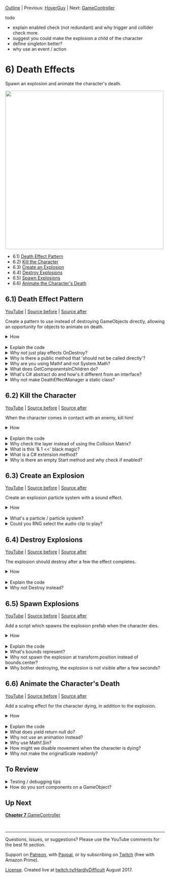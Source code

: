[Outline](README.md) | Previous: [HoverGuy](C5.md) | Next: [GameController](C7.md)

todo 

- explain enabled check (not redundant) and why trigger and collider check more.
- suggest you could make the explosion a child of the character
- define singleton better?
- why use an event / action

# 6) Death Effects

Spawn an explosion and animate the character's death.

<img src=https://i.imgur.com/TBnkIme.gif width=500px>

 - 6.1) [Death Effect Pattern](#61-death-effect-pattern)
 - 6.2) [Kill the Character](#62-kill-the-character)
 - 6.3) [Create an Explosion](#63-create-an-explosion)
 - 6.4) [Destroy Explosions](#64-destroy-explosions)
 - 6.5) [Spawn Explosions](#65-spawn-explosions)
 - 6.6) [Animate the Character's Death](#66-animate-the-characters-death)

## 6.1) Death Effect Pattern

[YouTube]() | [Source before](https://github.com/hardlydifficult/2DUnityTutorial/archive/5_4_Fade.zip) | [Source after](https://github.com/hardlydifficult/2DUnityTutorial/archive/6_1_Pattern.zip)

Create a pattern to use instead of destroying GameObjects directly, allowing an opportunity for objects to animate on death.

<details><summary>How</summary>

**Create DeathEffect**:

 - Create script Code/Death/**[DeathEffect](https://github.com/hardlydifficult/2DUnityTutorial/blob/6_1_Pattern/Assets/Code/Death/DeathEffect.cs)**:

```csharp
using UnityEngine;

[RequireComponent(typeof(DeathEffectManager))]
public abstract class DeathEffect : MonoBehaviour
{
  public abstract float PlayDeathEffects();
}
```

Note there will be a compile error until we add DeathEffectManager.

<br>**Create DeathEffectManager**:

 - Create script Code/Death/**[DeathEffectManager](https://github.com/hardlydifficult/2DUnityTutorial/blob/6_1_Pattern/Assets/Code/Death/DeathEffectManager.cs)**:

```csharp
using UnityEngine;

public class DeathEffectManager : MonoBehaviour
{
  bool isInProcessOfDying;

  public static void PlayDeathEffectsThenDestroy(
    GameObject gameObjectToDestroy)
  {
    DeathEffectManager deathEffectManager
      = gameObjectToDestroy.GetComponent<DeathEffectManager>();

    if(deathEffectManager == null)
    {
      Destroy(gameObjectToDestroy);
      return;
    }

    deathEffectManager.PlayDeathEffectsThenDestroy();
  }

  void PlayDeathEffectsThenDestroy()
  {
    if(isInProcessOfDying)
    {
      return;
    }
    isInProcessOfDying = true;

    DeathEffect[] deathEffectList
      = gameObject.GetComponentsInChildren<DeathEffect>();

    float maxTimeTillDestroy = 0;
    for(int i = 0; i < deathEffectList.Length; i++)
    {
      DeathEffect deathEffect = deathEffectList[i];
      float timeTillDestroy = deathEffect.PlayDeathEffects();
      maxTimeTillDestroy = Mathf.Max(
        maxTimeTillDestroy,
        timeTillDestroy);
    }

    Destroy(gameObject, maxTimeTillDestroy);
  }
}
```

Note that there is nothing to test yet.

<hr></details><br>
<details><summary>Explain the code</summary>

**DeathEffect**:

'using' clauses at the top of a file brings APIs into scope. Used for:

 - UnityEngine.RequireComponentAttribute
 - UnityEngine.MonoBehaviour

```csharp
using UnityEngine;
```

This is a Unity-specific attribute which informs the editor that this script requires a DeathEffectManager component on the GameObject.

```csharp
[RequireComponent(typeof(DeathEffectManager))]
```

We inherit from MonoBehaviour, which allows this script to be added as a component on a GameObject. 

DeathEffect is abstract, meaning only classes which inherit from this may be added as a component to the GameObject.  Those classes also inherit all the behavior that MonoBehaviour provides.

public is optional here. Used for consistency.

```csharp
public abstract class DeathEffect : MonoBehaviour
{
```

This is a method which must be implemented by classes which inherit from DeathEffect.  Called by the DeathEffectManager when the entity dies and should not be called directly.

```csharp
  public abstract float PlayDeathEffects();
}
```

<br>**DeathEffectManager**:

'using' clauses at the top of a file brings APIs into scope. Used for:

 - UnityEngine.GameObject
 - UnityEngine.Mathf
 - UnityEngine.MonoBehaviour

```csharp
using UnityEngine;
```

We inherit from MonoBehaviour, which allows this script to be added as a component on a GameObject. 

public is optional here. Used for consistency.

```csharp
public class DeathEffectManager : MonoBehaviour
{
```

This is a bool which indicates if death effects have already begun for this GameObject.

```csharp
  bool isInProcessOfDying;
```

This is a method for other components to call in order to kill a GameObject, which may or may not have DeathEffects.

It is public static so that another component can call this method without first getting a reference to the DeathEffectManager component.  This allows us to add logic to fallback to destroy when the GameObject does not have any death effects. 

```csharp
  public static void PlayDeathEffectsThenDestroy(
    GameObject gameObjectToDestroy)
  {
```

Here we get a reference to the DeathEffectManager component on this object, if there is one.

```csharp
    DeathEffectManager deathEffectManager
      = gameObjectToDestroy.GetComponent<DeathEffectManager>();
```

Check if there is no DeathEffectManager on this GameObject

```csharp
    if(deathEffectManager == null)
    {
```

This destroys the GameObject immediately.

```csharp
      Destroy(gameObjectToDestroy);
```

There is nothing more to do,  return so that the logic below is not executed.

You could use an else condition around the rest of the method instead.  I often prefer this 'fail fast' approach, but it is a style decision.

```csharp
      return;
    }
```

This will initiate death effects on this GameObject.

```csharp
    deathEffectManager.PlayDeathEffectsThenDestroy();
  }
```

This is a helper method to be called by the static method above when it should play its death effects and then destroy.

```csharp
  void PlayDeathEffectsThenDestroy()
  {
```

If we are already playing death effects, then return - there is nothing to do.  This prevents effects from doubling up (e.g. only spawn one explosion).

```csharp
    if(isInProcessOfDying)
    {
      return;
    }
```

Here we set isInProcessOfDying to true so that any future calls to play death effects on this GameObject don't cause the effects to double up.

```csharp
    isInProcessOfDying = true;
```

Here we get an array of each of the death effects on this GameObject.  There may be 0 or more (however if 0, the GameObject did not need to have a DeathEffectManager component).

```csharp
    DeathEffect[] deathEffectList
      = gameObject.GetComponentsInChildren<DeathEffect>();
```

Each death effect will return a time to wait before destroying the GameObject.  maxTimeTillDestroy will track the max wait time, to be used when we call Destroy below.

```csharp
    float maxTimeTillDestroy = 0;
```

Here we loop over each of the death effects.  There may be 0 or more.

```csharp
    for(int i = 0; i < deathEffectList.Length; i++)
    {
```

This will start each death effect.  timeTillDestroy is how long this death effect needs to complete, before Destroy may be called.

```csharp
      DeathEffect deathEffect = deathEffectList[i];
      float timeTillDestroy = deathEffect.PlayDeathEffects();
```

Here we use max with the current maxTime and the time required for this effect to track the max across all effects.

```csharp
      maxTimeTillDestroy = Mathf.Max(
        maxTimeTillDestroy,
        timeTillDestroy);
    }
```

This will destroy the GameObject after maxTimeTillDestroy has elapsed.

```csharp
    Destroy(gameObject, maxTimeTillDestroy);
  }
}
```

</details>
<details><summary>Why not just play effects OnDestroy?</summary>

When an entity dies in the game, we call DeathEffectManager.PlayDeathEffectsThenDestroy instead of the usual Unity Destroy method.

This allows us to defer the actual Destroy call, and to spawn an explosion or play an animation on the sprite as it dies.  Also it allows us to differentiate between a request to immediately destroy a GameObject (e.g., for a scene change) vs a death that should maybe animate and spawn an explosion.

Additionally, OnDestroy is called anytime the object is destroyed but we only want the death effects to trigger in certain circumstances. For example, when we quit back to the main menu, we do not want explosions spawning for character being destroyed while closing level 1.

This pattern was selected because:

 - It gives us easy control over when DeathEffects should be considered, vs promptly destroying the object.
 - It gracefully falls back to Destroy when there are no DeathEffects to play.
 - It allows for several separate DeathEffects to be combined, creating a new kind of effect.

As always, there are probably a thousand different ways you could achieve similar results.

<hr></details>
<details><summary>Why is there a public method that 'should not be called directly'?</summary>

PlayDeathEffects() in the DeathEffect class has a public method with a comment saying it 'should not be called directly'.  So why is it public?

In order to support multiple DeathEffects and to be able to fallback gracefully when an object does not have one, we always start effects by calling the public static method in DeathEffectManager, PlayDeathEffectsThenDestroy.

Since DeathEffectManager is a class of its own, we would not be able to call a private or protected method in DeathEffect.

'internal' could be an option to consider, but typically when working in Unity you are working in a single project - therefore internal is effectively the same as public.

You might also consider using nested classes.  For simplicity in the tutorial, we're not using nested classes as they can be a bit confusing.  If you are familiar with this topic, briefly you could make DeathEffectsManager a class nested inside DeathEffect and then make PlayDeathEffects() private, and the rest pretty much works the same.

<hr></details>
<details><summary>Why are you using Mathf and not System.Math?</summary>

Unity offers the UnityEngine.Mathf class to try and make some things a little easier.  Basically it's the same APIs which are offered from the standard System.Math class (which is also still available to use if you prefer).  The main difference is all of the APIs in Mathf are focused on the float data type, where the System.Math class often prefers double.  Most of the data you interact with in Unity is float.

<hr></details>

<details><summary>What does GetComponentsInChildren do?</summary>

GetComponent returns a reference to the component (or script) which is the type specified or inherits from the type specified.

GetComponents returns an array with every matching component.

GetComponentInChildren returns one match, from this GameObject or one of its child GameObjects.

GetComponentsInChildren returns an array with every matching component from this GameObject and all of its children (and their children).

<hr></details>

<details><summary>What's C# abstract do and how's it different from an interface?</summary>

In C#, abstract refers to a class which is incomplete and may not be instantiated directly.  In order to create an object, a sub class inherits from the abstract class and you can then instantiate the sub class.

The sub class has access to everything created in the parent class, similar to if you had copy pasted everything from the parent into the child.

```csharp
public abstract class MyParentClass
{
  public int points;
}

public class MySubClass : MyParentClass
{
  public void PrintPoints()
  {
    print(points);
  }
}
```

An abstract class may include an abstract method when the parent knows a method should exist, but not how it should be implemented.

```csharp
public abstract class MyParentClass
{
  public int points;

  public abstract void PrintPoints();
}

public class MySubClass : MyParentClass
{
  public override void PrintPoints()
  {
    print(points);
  }
}
```

This allows you to create an API that works with all sub classes of the parent.

```csharp
public void Print(MyParentClass a)
{
  a.PrintPoints();
}
```

Methods may also be virtual, meaning the parent has an implementation but the child my optionally extend or replace it.


```csharp
public abstract class MyParentClass
{
  public int points;

  public virtual void PrintPoints()
  {
    print(points);
  }
}

public class MySubClass : MyParentClass
{
  public override void PrintPoints()
  {
    print("You have... ");
    base.PrintPoints();
  }
}
```

In C#, an interface is similar to an abstract class that has no data or non-abstract methods (including virtual).  Interfaces are a way of defining a common API for classes to leverage.  The name of an interface always starts with "I", by convention.

```csharp
public interface IMyInterface
{
  void PrintPoints();
}

public class MyClass : IMyInterface
{
  public int points;

  public void PrintPoints()
  {
    print(points);
  }
}
```

Other methods can leverage an interface without knowing the class that implemented the method like we did with the abstract class.

```csharp
public void Print(IMyInterface a)
{
  a.PrintPoints();
}
```

<hr></details>
<details><summary>Why not make DeathEffectManager a static class?</summary>

In order to ensure that we don't trigger death effects multiple times on the same GameObject, we have a bool, isInProcessOfDying, which stores if there is already a death in progress.  For example, if an enemy walks into the Character and dies, while the Character is animating he may bump into the enemy again.

To save isInProcessOfDying per GameObject, we store it in the DeathEffectManager component for that object.  Alternatively you could create a Dictionary or store this information in the DeathEffects themselves.

</details>

## 6.2) Kill the Character

[YouTube]() | [Source before](https://github.com/hardlydifficult/2DUnityTutorial/archive/6_1_Pattern.zip) | [Source after](https://github.com/hardlydifficult/2DUnityTutorial/archive/6_2_Kill.zip)

When the character comes in contact with an enemy, kill him!

<details><summary>How</summary>

**Create LayerMaskExtensions**:

 - Create script Code/Utils/**[LayerMaskExtensions](https://github.com/hardlydifficult/2DUnityTutorial/blob/6_2_Kill/Assets/Code/Utils/LayerMaskExtensions.cs)**:

```csharp
using UnityEngine;

public static class LayerMaskExtensions
{
  public static bool Includes(
    this LayerMask mask,
    int layer)
  {
    return (mask.value & (1 << layer)) > 0;
  }
}
```

<br>**Create KillOnContactWith**:

 - Create script Code/Death/**[KillOnContactWith](https://github.com/hardlydifficult/2DUnityTutorial/blob/6_2_Kill/Assets/Code/Death/KillOnContactWith.cs)**:

```csharp
using UnityEngine;

[RequireComponent(typeof(Collider2D))]
public class KillOnContactWith : MonoBehaviour
{
  [SerializeField]
  LayerMask layersToKill;

  protected void Start() { }

  protected void OnCollisionEnter2D(
    Collision2D collision)
  {
    TryToKill(collision.gameObject);
  }

  protected void OnTriggerEnter2D(
    Collider2D collision)
  {
    TryToKill(collision.gameObject);
  }

  void TryToKill(
    GameObject gameObjectWeHit) 
  { 
    if(enabled == false)
    {
      return;
    }
    
    if(layersToKill.Includes(gameObjectWeHit.layer))
    {
      DeathEffectManager.PlayDeathEffectsThenDestroy(
        gameObjectWeHit);
    }
  }
}
```

<br>**Configure Enemies**

 - Select the SpikeBall prefab in Assets/Prefabs:
    - Add **KillOnContactWith**:
      - Update 'Layers To Kill' to Character.
 - Repeat for the HoverGuy prefab.

<img src="https://i.imgur.com/FFA2vFj.png" width=300px />

<br>**Test**:

 - Come in contact with the HoverGuy, confirm the Character dies.
     - For now, to test again stop and hit play again.  We'll respawn the player later in the tutorial.
 - Repeat, coming in contact with the SpikeBall.

<hr></details><br>
<details><summary>Explain the code</summary>

**LayerMaskExtensions**:

'using' clauses at the top of a file brings APIs into scope. Used for:

 - UnityEngine.LayerMask

```csharp
using UnityEngine;
```

Extension methods must be in a public static class.  The name of this class is irrelevant as it's not used when calling an extension method.

```csharp
public static class LayerMaskExtensions
{
```

Extension methods must be public static.  This is an extension method for a LayerMask.  Given a layer, return true if the layer is included in the mask.

```csharp
  public static bool Includes(
    this LayerMask mask,
    int layer)
  {
```

This is the bit shifting operations required to determine if a layer is part of a LayerMask.

```csharp
    return (mask.value & (1 << layer)) > 0;
  }
}
```

<br>**KillOnContactWith**:

'using' clauses at the top of a file brings APIs into scope. Used for:

 - UnityEngine.Collider2D
 - UnityEngine.Collision2D
 - UnityEngine.GameObject
 - UnityEngine.LayerMask
 - UnityEngine.MonoBehaviour
 - UnityEngine.RequireComponentAttribute
 - UnityEngine.SerializeFieldAttribute

```csharp
using UnityEngine;
```

This is a Unity-specific attribute which informs the editor that this script requires a collider component on the GameObject.

```csharp
[RequireComponent(typeof(Collider2D))]
```

We inherit from MonoBehaviour, which allows this script to be added as a component on a GameObject.

public is optional here. Used for consistency.

```csharp
public class KillOnContactWith : MonoBehaviour
{
```

This is a Unity-specific attribute that exposes a field in the Inspector, allowing you to configure it for the object.

```csharp
  [SerializeField]
```

If the GameObject we come in contact with is one of the layers defined in this mask, it will be killed.  Set in the Inspector.

```csharp
  LayerMask layersToKill;
```

Start is a Unity event which is called once for a component, the first time it is enabled.

protected is optional here. Used for consistency.

This method does nothing, it's here so that enable/disable options appear in the Inspector.

```csharp
  protected void Start() { }
```

OnCollisionEnter2D is a Unity event which is called any time another collider comes in contact with a collider on this GameObject.

protected is optional here. Used for consistency.

```csharp
  protected void OnCollisionEnter2D(
    Collision2D collision)
  {
```

Call a helper method below to consider killing the GameObject we just collided with.

```csharp
    TryToKill(collision.gameObject);
  }

```

OnTriggerEnter2D is a Unity event which is called anytime another collider overlaps a collider on this GameObject and either, or both, collider is a 'Trigger'.

protected is optional here. Used for consistency.

```csharp
  protected void OnTriggerEnter2D(
    Collider2D collision)
  {
```

Call a helper method below to consider killing the GameObject we just overlapped.

```csharp
    TryToKill(collision.gameObject);
  }

```

This is a helper method to consider killing a GameObject we just came in contact with.

```csharp
  void TryToKill(
    GameObject gameObjectWeHit) 
  { 
```

If this component has been disabled, do not process the collision.

```csharp
    if(enabled == false)
    {
      return;
    }
```

This uses the LayerMaskExtensions to check if this GameObject's layer is part of the mask of layers to kill.

```csharp
    GameObject gameObjectWeHit = collision.gameObject;
    if(layersToKill.Includes(gameObjectWeHit.layer))
    {
```

Here we initiate death effects, if any, and then destroy the GameObject.

```csharp
      DeathEffectManager.PlayDeathEffectsThenDestroy(
        gameObjectWeHit);
    }
  }
}
```

</details>
<details><summary>Why check the layer instead of using the Collision Matrix?</summary>

Layers are defined per GameObject.  The GameObject we will be adding this script to, already have a layer defined to support other use cases.  This means that the KillOnContactWith component will get event calls for collisions with other objects such as the platforms.

In order to do this with a Collision Matrix, a child GameObject with its own Layer could be added to hold this component.

<hr></details>
<details><summary>What is this '& 1 <<' black magic?</summary>

Bitwise operations... which are beyond the scope of this tutorial.  More specifically, this is 'bitwise and' and 'bit shifting' if you would like to read more about this.  Here is a [Stackoverflow post on the topic](https://answers.unity3d.com/questions/8715/how-do-i-use-layermasks.html).

<hr></details>
<details><summary>What is a C# extension method?</summary>

TODO just shorthand for calling a public static method.

Extension methods are a way of adding additional methods to a class or struct you don't own.  In this example, Unity has a struct 'LayerMask'.  That struct does not offer an easy way to determine if a layer is part of that LayerMask.  Using extensions, we are able to create an 'Includes' method that then can be used as if Unity had written it for us.

This allows us to focus on intent and forget the gory details.  For example this statement:

```csharp
if((layersToKill.value & 1 << gameObjectWeJustHit.layer) > 0)
...
```

Can now be written like so, which should be easier for people to follow.

```csharp
if(layersToKill.Includes(gameObjectWeJustHit.layer))
...
```

<hr></details>
<details><summary>Why is there an empty Start method and why check if enabled?</summary>

We will need the ability to disable this component later in the tutorial.

A disabled component will not get called for events such as Update.  However it does still receive some calls while disabled, including OnTriggerEnter. This is why we check if enabled vs depending on Unity to do that for us.

Unity only allows you to use the enable / disable feature if it detects that there is a method in the script which would be impacted.  We added an empty Start method to get the enable / disable feature since Unity does not enable enable by checking 'if(enabled)' in code.

<hr></details>

## 6.3) Create an Explosion

[YouTube]() | [Source before](https://github.com/hardlydifficult/2DUnityTutorial/archive/6_2_Kill.zip) | [Source after](https://github.com/hardlydifficult/2DUnityTutorial/archive/6_3_Explosion.zip)

Create an explosion particle system with a sound effect.

<details><summary>How</summary>

**Create Particle System**:

 - Create an empty GameObject:
   - Name it "Explosion".
   - Add a **ParticleSystem**:
     - Set 'Renderer' Material: Default-Particle
     - Set 'Renderer' Max Particle Size: 1000

<img src="https://i.imgur.com/xkv8CJd.png" width=300px />

 - Back at the top of the Particle System component, set:
   - Looping: Off
   - Start Lifetime: 0.5
   - Start Size: 30

<img src="https://i.imgur.com/iVhLLNp.png" width=300px />

 - Update the Transform scale to about (.05, .05, .05)
 - Enable Color over Lifetime, and then:
   - Click the color to open the Gradient editor.
   - Click above the color bar, about 1/5th in from the left - creating a keyframe.
   - Click on the top left keyframe, change Alpha to 0.  Do the same for the top right.
   - Click on the bottom left keyframe, change the color to Hex 'FFF3DD'.

<img src="https://i.imgur.com/x7tYdUE.gif" width=300px />

 - Under 'Emission':
   - Rate over Time: 0
   - Click the '+' under 'Bursts' to create an entry, change
     - Min: 3
     - Max: 3

<img src="https://i.imgur.com/TPWUZjE.png" width=300px />

<br>**Add sound effect**:

 - Add **AudioSource** to the GameObject:
   - Select an AudioClip.  We are using **lowDown**.
     - Adjust the volume if needed.

<br>**Test**:

 - Select the Explosion and in the Scene click 'Stop' and then 'Simulate' to preview the particle system.
 - When you hit play, the Explosion should display.

<hr></details><br>
<details><summary>What's a particle / particle system?</summary>

A particle is a small 2D image managed by a particle system.  It's optimized to display a large number of similar particles at the same time, possible with different colors, sizes, etc.

A Particle System component animates a number of particles to create effects such as fluid, smoke, and fire. Read more about [Particle Systems from Unity](https://docs.unity3d.com/Manual/class-ParticleSystem.html).

Briefly about the changes recommended above:

 - Set the material: the default may be broken due to a Unity Bug, we are simply selecting what should have been the default.
 - Particle Size: this limits the size of the effect you may see on the screen.  We crank it up so that while previewing the in Scene window we can zoom in.
 - Looping: just one explosion.
 - Start Lifetime: Defines how long until each particle should be destroyed.
 - Start Size: How large each particle is.
 - Scaling Mode: Enables us to scale the size of the explosion using Transform scale.
 - Color over Lifetime: Changes the coloring to add to the effect.
 - Emission: Defines when and how many particles to create.  We are using exactly 3 particles for each explosion.

<hr></details>
<details><summary>Could you RNG select the audio clip to play?</summary>

Anything is possible.  Here's a little code sample that may help you get started.

On a related note, you could also randomize the pitch to get some variation between each clip played.  e.g., this could be a nice addition to a rapidly firing gun.

```csharp
[SerializeField]
AudioClip clip1;
[SerializeField]
AudioClip clip2;

protected void OnEnable()
{
  AudioSource audioSource = GetComponent<AudioSource>();
  switch(UnityEngine.Random.Range(0, 2))
  {
    case 0:
    audioSource.clip = clip1;
    break;
    case 1:
    audioSource.clip = clip2;
    break;
  }
  audioSource.Play();
}
```

<hr></details>

## 6.4) Destroy Explosions

[YouTube]() | [Source before](https://github.com/hardlydifficult/2DUnityTutorial/archive/6_3_Explosion.zip) | [Source after](https://github.com/hardlydifficult/2DUnityTutorial/archive/6_4_Suicide.zip)

The explosion should destroy after a few the effect completes.

<details><summary>How</summary>

**Create SuicideIn**:

 - Create script Code/Death/**[SuicideIn](https://github.com/hardlydifficult/2DUnityTutorial/blob/6_4_Suicide/Assets/Code/Death/SuicideIn.cs)**:

```csharp
using UnityEngine;
using System.Collections;

public class SuicideIn : MonoBehaviour
{
  [SerializeField]
  float timeTillDeath = 5;

  protected void Start()
  {
    StartCoroutine(CountdownToDeath());
  }

  IEnumerator CountdownToDeath()
  {
    yield return new WaitForSeconds(timeTillDeath);
    DeathEffectManager.PlayDeathEffectsThenDestroy(gameObject);
  }
}
```

<br>**Configure Explosion**:

 - Add **SuicideIn** to the Explosion.
 - Drag the Explosion GameObject into Assets/Prefabs.
 - Delete the Explosion GameObject.

<br>**Test**:

 - Hit play and then drag the Explosion prefab into the scene.  Shortly after the explosion completes, its GameObject should disappear from the Hierarchy.

</details><br>
<details><summary>Explain the code</summary>

'using' clauses at the top of a file brings APIs into scope. Used for:

 - System.Collections.IEnumerator
 - UnityEngine.Debug
 - UnityEngine.MonoBehaviour
 - UnityEngine.SerializeFieldAttribute
 - UnityEngine.WaitForSeconds

```csharp
using UnityEngine;
using System.Collections;
```

We inherit from MonoBehaviour, which allows this script to be added as a component on a GameObject. 

public is optional here. Used for consistency.

```csharp
public class SuicideIn : MonoBehaviour
{
```

This is a Unity-specific attribute that exposes a field in the Inspector, allowing you to configure it for the object.

```csharp
  [SerializeField]
```

This defines how long before this GameObject should be killed.  You can change the default value in the Inspector.

```csharp
  float timeTillDeath = 5;
```

Start is a Unity event which is called once for a component, the first time it is enabled.

protected is optional here. Used for consistency.

```csharp
  protected void Start()
  {
```

This starts the coroutine below.

```csharp
    StartCoroutine(CountdownToDeath());
  }
```

This is the coroutine which will start the death effects after a period of time, and then ultimately destroy the GameObject.

```csharp
  IEnumerator CountdownToDeath()
  {
```

Here we pause this coroutine until we are ready to trigger death effects.

```csharp
    yield return new WaitForSeconds(timeTillDeath);
```

This starts the death effects on this GameObject, if there are any, and then destroy it.

```csharp
    DeathEffectManager.PlayDeathEffectsThenDestroy(gameObject);
  }
}
```

</details>
<details><summary>Why not Destroy instead?</summary>

You could.

When PlayDeathEffectsThenDestroy is called on a GameObject that does have a DeathEffectManager or any DeathEffect components (like the Explosion), the GameObject will be destroyed instantly.  

By creating the component using DeathEffects, we have something that can be used for other use cases.  This script will come up again later in the tutorial.

</details>

## 6.5) Spawn Explosions

[YouTube]() | [Source before](https://github.com/hardlydifficult/2DUnityTutorial/archive/6_4_Suicide.zip) | [Source after](https://github.com/hardlydifficult/2DUnityTutorial/archive/6_5_Spawn.zip)

Add a script which spawns the explosion prefab when the character dies.  

<details><summary>How</summary>

**Create DeathEffectSpawn**:

 - Create script Code/Death/**[DeathEffectSpawn](https://github.com/hardlydifficult/2DUnityTutorial/blob/6_5_Spawn/Assets/Code/Death/DeathEffectSpawn.cs)**:

```csharp
using UnityEngine;

[RequireComponent(typeof(Collider2D))]
public class DeathEffectSpawn : DeathEffect
{
  [SerializeField]
  GameObject gameObjectToSpawnOnDeath;
  
  public override float PlayDeathEffects()
  {
    Collider2D collider = GetComponent<Collider2D>();

    Instantiate(
      gameObjectToSpawnOnDeath,
      collider.bounds.center,
      Quaternion.identity);

    return 0;
  }
}
```

<br>**Configure Character**:

 - Add **DeathEffectSpawn** to the character (this will automatically add a **DeathEffectManager** as well).
   - Game Object To Spawn: Explosion

<br>**Test**:

 - Walk into an enemy, when the Character dies an explosion should spawn.

<hr></details><br>
<details><summary>Explain the code</summary>

'using' clauses at the top of a file brings APIs into scope. Used for:

 - UnityEngine.RequireComponentAttribute
 - UnityEngine.Collider2D
 - UnityEngine.Debug
 - UnityEngine.GameObject
 - UnityEngine.SerializeFieldAttribute
 - UnityEngine.Quaternion

```csharp
using UnityEngine;
```

This is a Unity-specific attribute which informs the editor that this script requires a collider component on the GameObject.

```csharp
[RequireComponent(typeof(Collider2D))]
```

We inherit from DeathEffect which is a MonoBehaviour, which allows this script to be added as a component on a GameObject. 

public is optional here. Used for consistency.

```csharp
public class DeathEffectSpawn : DeathEffect
{
```

This is a Unity-specific attribute that exposes a field in the Inspector, allowing you to configure it for the object.

```csharp
  [SerializeField]
```

This is a reference to the prefab which will be instantiated when this GameObject dies, set in the Inspector.

```csharp
  GameObject gameObjectToSpawnOnDeath;
```

This overrides DeathEffect's method which will be called when this GameObject dies.

```csharp
  public override float PlayDeathEffects()
  {
```

Here we get a reference to the collider on this GameObject, of any type such as Box and Circle.  

```csharp
    Collider2D collider = GetComponent<Collider2D>();
```

This creates a copy of the prefab, at the center of this GameObject's collider with a the default rotation.  

```csharp
    Instantiate(
      gameObjectToSpawnOnDeath,
      collider.bounds.center,
      Quaternion.identity);
```

Return 0, indicating that this GameObject may be destroyed now.

```csharp
    return 0;
  }
}
```

</details>
<details><summary>What's bounds represent?</summary>

The Unity Bounds struct represents the axis aligned bounding box for the collider.  This means if you were to contain the collider in a cube which cannot be rotated - what is the position and size of the smallest possible surrounding cube.

For 2D, the Bounds struct still has a z but it will be 0 and everything else will work as expected.

Unity has a number of APIs available for bounds.  Here we are using .center, which represents the center of the collider which may differ from the transform position - particularly for the character since the pivot point is Bottom.

<hr></details>
<details><summary>Why not spawn the explosion at transform.position instead of bounds.center?</summary>

The character sprite was configured with Pivot 'Bottom'.  The transform.position refers to the location of this pivot point.  If we were to target transform.position instead, the explosion would center around the character's feet.

This component could be reused on other GameObjects which may have a different pivot point. It will work correctly so long as the object has a collider.

We use the collider's bounds to determine where to spawn the explosion.  The [bounds struct](https://docs.unity3d.com/ScriptReference/Bounds.html) has a number of convenient methods for things like determining the center point of an object.

<hr></details>
<details><summary>Why bother destroying, the explosion is not visible after a few seconds?</summary>

Similar to how we destroyed balls which rolled off the bottom of the screen in chapter 1, we need to ensure the explosion GameObjects are destroyed at some point.

The explosion effect on-screen only lasts for a few seconds, but Unity does not realize this on its own.  Destroying the GameObject prevents Unity from wasting resources on the old GameObjects which are never going to be visible again.

In other words, this script ensures that our explosions do not result in a memory leak.

<hr></details>


## 6.6) Animate the Character's Death

[YouTube]() | [Source before](https://github.com/hardlydifficult/2DUnityTutorial/archive/6_5_Spawn.zip) | [Source after](https://github.com/hardlydifficult/2DUnityTutorial/archive/6_6_Throb.zip)

Add a scaling effect for the character dying, in addition to the explosion.

<details><summary>How</summary>

**Create DeathEffectThrob**:

 - Create script Code/Death/**[DeathEffectThrob](https://github.com/hardlydifficult/2DUnityTutorial/blob/6_6_Throb/Assets/Code/Death/DeathEffectThrob.cs)**:

```csharp
using UnityEngine;
using System.Collections;

public class DeathEffectThrob : DeathEffect
{
  [SerializeField]
  float lengthOfEffectInSeconds = 1;

  [SerializeField]
  int numberOfPulses = 5;

  Vector3 originalScale;

  protected void Awake()
  {
    originalScale = transform.localScale;
  }

  public override float PlayDeathEffects()
  {
    StartCoroutine(ThrobToDeath());

    return lengthOfEffectInSeconds;
  }

  IEnumerator ThrobToDeath()
  {
    float timePerPulse
      = lengthOfEffectInSeconds / numberOfPulses;

    float timeRun = 0;
    while(timeRun < lengthOfEffectInSeconds)
    {
      float percentComplete
        = timeRun / lengthOfEffectInSeconds;
      float sinValue
        = Mathf.Sin(Mathf.PI * timeRun / timePerPulse);
      float pulse = .5f + Mathf.Abs(sinValue);
      float scale = (1 - percentComplete) * pulse;
      gameObject.transform.localScale
        = originalScale * scale; 

      yield return null;
      timeRun += Time.deltaTime;
    }
  }
}
```

<br>**Configure Character**:

 - Add **DeathEffectThrob** to the Character.

<br>**Test**:

 - When the Character dies, it should scale in and out before disappearing.
   - Note that the explosion should also still play on death.

<hr></details><br>
<details><summary>Explain the code</summary>

'using' clauses at the top of a file brings APIs into scope. Used for:

 - System.Collections.IEnumerator
 - UnityEngine.Debug
 - UnityEngine.Mathf
 - UnityEngine.SerializeFieldAttribute
 - UnityEngine.Vector3

```csharp
using UnityEngine;
using System.Collections;
```

We inherit from DeathEffect which is a MonoBehaviour, which allows this script to be added as a component on a GameObject. 

public is optional here. Used for consistency.

```csharp
public class DeathEffectThrob : DeathEffect
{
```

This is a Unity-specific attribute that exposes a field in the Inspector, allowing you to configure it for the object.

```csharp
  [SerializeField]
```

This defines the amount of time to scale this object up and down before it is gone.  You can change the default in the Inspector.

```csharp
  float lengthOfEffectInSeconds = 1;
```

This is the number of times to scale up and down before the GameObject is gone.

```csharp
  [SerializeField]
  int numberOfPulses = 5;
```

originalScale holds the transform scale as defined in the prefab or scene.

```csharp
  Vector3 originalScale;
```

Awake is a Unity event which is called once for a component when it's first added to a Scene.

protected is optional here. Used for consistency.

```csharp
  protected void Awake()
  {
```

Here we store the original scale, so that when we scale up and down we can do that relative to its original size.

```csharp
    originalScale = transform.localScale;
  }
```

This overrides DeathEffect's method which will be called when this GameObject dies.

```csharp
  public override float PlayDeathEffects()
  {
```

This starts the coroutine below.

```csharp
    StartCoroutine(ThrobToDeath());
```

Returns the length of the throb effect so that the DeathEffectManager knows how long till the GameObject may be destroyed.

```csharp
    return lengthOfEffectInSeconds;
  }
```

This is the coroutine which plays out the throb effect.

```csharp
  IEnumerator ThrobToDeath()
  {
```

Here we calculate the time per pulse based on the values entered in the Inspector.

```csharp
    float timePerPulse
      = lengthOfEffectInSeconds / numberOfPulses;
```

This will track the run time, and loop until we have run for the amount of time requested.

```csharp
    float timeRun = 0;
    while(timeRun < lengthOfEffectInSeconds)
    {
```

Here we calculate the percent complete from 0 to 1.

```csharp
      float percentComplete
        = timeRun / lengthOfEffectInSeconds;
```

Here we calculate a sin value based on the time run so far.  By multiplying by PI and dividing by timePerPulse, we are requesting a value that goes from 0 to 1 every timePerPulse.

```csharp
      float sinValue
        = Mathf.Sin(Mathf.PI * timeRun / timePerPulse);
```

The sinValue will oscillate between -1 and 1.  This adds .5 to the absolute value, giving a curve that oscillates between .5 and 1.5  

```csharp
      float pulse = .5f + Mathf.Abs(sinValue);
```

pulse is a value from .5 to 1.5 which represents the amount of throb to apply.

1 - percentComplete is a value which goes from 1 to 0 as the effect progresses.

By multiplying these, we calculate a scale here that goes up and down while overall getting smaller until it reaches size 0.

```csharp
      float scale = (1 - percentComplete) * pulse;
```

Taking the scale calculated above, which will be a value from 0 to 1.5, and multiply by the original scale to set the scale for this frame.

```csharp
      gameObject.transform.localScale
        = originalScale * scale; 
```

This will pause this coroutine until the next frame.

```csharp
      yield return null;
```

This tracks how long the coroutine has been running by adding the length of each frame that passes.

```csharp
      timeRun += Time.deltaTime;
    }
  }
}
```

</details>
<details><summary>What does yield return null do?</summary>

Enumerators are methods which can 'yield return' and then later be resumed from where they left off.  Coroutines in Unity are enumerators.

With Coroutines, "yield return null" is shorthand for wait for one frame.

Each of these accomplishes the same, the coroutine resumes on the next Update:

```csharp
yield return null; // Preferred
yield return new WaitForSeconds(0); // Same, but longer
yield return 0; // Less efficient
```

<hr></details>
<details><summary>Why not use an animation instead?</summary>

You could.  There are numerous ways to create animations and effects - in this tutorial we cover a few different approaches just for the experience.

We will be introducing Unity 'animations' later in this tutorial.

<hr></details>
<details><summary>Why use Mathf.Sin?</summary>

Sin is used frequently in game dev because of the nice curve it creates:

<img src="https://upload.wikimedia.org/wikipedia/commons/d/d2/Sine_one_period.svg" width=300px />

We will be taking the absolute value, so the curve from 0 to Pi repeats over and over.  The result oscillates smoothly between 0 and 1.

We add .5 to the result, giving us .5 -> 1.5.  That's used as a multiple when scaling, creating the throb effect.

More about how you can use [Sin and Cos to create nice curves from OSU.edu](https://accad.osu.edu/~aprice/courses/694/Sin_fun.htm).

<hr></details>
<details><summary>How might we disable movement when the character is dying?</summary>

After the character dies and the throb animation begins, you can still walk around.  This could be addressed, but we are leaving it like this for the tutorial for simplicity and because it's kind of funny looking.

To stop movement, you could disable the PlayerController or the Rigidbody.  You might also want to stop the current animation as well.

<hr></details>
<details><summary>Why not make the originalScale readonly?</summary>

We basically want a readonly field here - the value is known when the game starts and will never change.  

The reason we cannot use readonly here is that Unity MonoBehaviours do not support constructors, and C# does not allow you to set a readonly variable in a method such as Awake.

<hr></details>

## To Review

<details><summary>Testing / debugging tips</summary>

 - Try different particle system settings for the explosion.
 - Cut a test build and try it outside of the Unity editor environment.
 - You can disable the Spawner component at any time to help debugging when you are focused on another area.

</details>
<details><summary>How do you sort components on a GameObject?</summary>

Consider sorting components on your GameObject, as it's starting to look a little cluttered.

The order does not impact anything.  So why bother?  Just tidiness really.   As the number of components grows it may be nice to have them presented in an order you find more intuitive.

 - To sort, select the GameObject and in the Inspector
 - Start by collapsing everything.
 - Click and drag components in the Inspector to change the order.

On a related note, order does matter when for some scripts in terms of which component executes before another.  If you need to manage the order scripts run in, you can use Project Settings -> Script execution order.

Unity's Script Execution Order is how you can declare the order scripts should be called.  Normally you would not add many scripts to this, reserve it for only when the order will have a real impact.

Sometimes when it seems script execution order is required, you could instead use different events to get the desired behaviour.  For example, every component will execute its Awake before each of them start to execute Start - which may allow you to initialize dependent data in one component for another to use in Start.

<hr></details>


## Up Next

[**Chapter 7** GameController](C7.md)

<br><hr>

Questions, issues, or suggestions?  Please use the YouTube comments for the best fit section.

Support on [Patreon](https://www.patreon.com/HardlyDifficult), with [Paypal](https://u.muxy.io/tip/HardlyDifficult), or by subscribing on [Twitch](https://www.twitch.tv/HardlyDifficult/subscribe) (free with Amazon Prime).

[License](TODO). Created live at [twitch.tv/HardlyDifficult](https://www.twitch.tv/HardlyDifficult) August 2017.